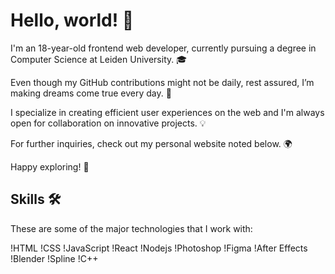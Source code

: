 # Hello, world! 👋

I'm an 18-year-old frontend web developer, currently pursuing a degree in Computer Science at Leiden University. 🎓

Even though my GitHub contributions might not be daily, rest assured, I’m making dreams come true every day. 🚀

I specialize in creating efficient user experiences on the web and I'm always open for collaboration on innovative projects. 💡

For further inquiries, check out my personal website noted below. 🌍

Happy exploring! 🎉

## Skills 🛠️

These are some of the major technologies that I work with:

!HTML
!CSS
!JavaScript
!React
!Nodejs
!Photoshop
!Figma
!After Effects
!Blender
!Spline
!C++
